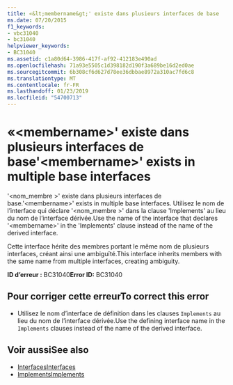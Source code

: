 ```yaml
---
title: «&lt;membername&gt;' existe dans plusieurs interfaces de base
ms.date: 07/20/2015
f1_keywords:
- vbc31040
- bc31040
helpviewer_keywords:
- BC31040
ms.assetid: c1a80d64-3986-417f-af92-412183e490ad
ms.openlocfilehash: 71a93e5505c1d398182d190f3a689be16d2ed0ae
ms.sourcegitcommit: 6b308cf6d627d78ee36dbbae8972a310ac7fd6c8
ms.translationtype: MT
ms.contentlocale: fr-FR
ms.lasthandoff: 01/23/2019
ms.locfileid: "54700713"
---
```

# <a name="ltmembernamegt-exists-in-multiple-base-interfaces"></a><span data-ttu-id="aff01-102">«&lt;membername&gt;' existe dans plusieurs interfaces de base</span><span class="sxs-lookup"><span data-stu-id="aff01-102">'&lt;membername&gt;' exists in multiple base interfaces</span></span>
<span data-ttu-id="aff01-103">'\<nom_membre >' existe dans plusieurs interfaces de base.</span><span class="sxs-lookup"><span data-stu-id="aff01-103">'\<membername>' exists in multiple base interfaces.</span></span> <span data-ttu-id="aff01-104">Utilisez le nom de l’interface qui déclare '\<nom_membre >' dans la clause 'Implements' au lieu du nom de l’interface dérivée.</span><span class="sxs-lookup"><span data-stu-id="aff01-104">Use the name of the interface that declares '\<membername>' in the 'Implements' clause instead of the name of the derived interface.</span></span>  
  
 <span data-ttu-id="aff01-105">Cette interface hérite des membres portant le même nom de plusieurs interfaces, créant ainsi une ambiguïté.</span><span class="sxs-lookup"><span data-stu-id="aff01-105">This interface inherits members with the same name from multiple interfaces, creating ambiguity.</span></span>  
  
 <span data-ttu-id="aff01-106">**ID d’erreur :** BC31040</span><span class="sxs-lookup"><span data-stu-id="aff01-106">**Error ID:** BC31040</span></span>  
  
## <a name="to-correct-this-error"></a><span data-ttu-id="aff01-107">Pour corriger cette erreur</span><span class="sxs-lookup"><span data-stu-id="aff01-107">To correct this error</span></span>  
  
-   <span data-ttu-id="aff01-108">Utilisez le nom d’interface de définition dans les clauses `Implements` au lieu du nom de l’interface dérivée.</span><span class="sxs-lookup"><span data-stu-id="aff01-108">Use the defining interface name in the `Implements` clauses instead of the name of the derived interface.</span></span>  
  
## <a name="see-also"></a><span data-ttu-id="aff01-109">Voir aussi</span><span class="sxs-lookup"><span data-stu-id="aff01-109">See also</span></span>
- [<span data-ttu-id="aff01-110">Interfaces</span><span class="sxs-lookup"><span data-stu-id="aff01-110">Interfaces</span></span>](../../visual-basic/programming-guide/language-features/interfaces/index.md)
- [<span data-ttu-id="aff01-111">Implements</span><span class="sxs-lookup"><span data-stu-id="aff01-111">Implements</span></span>](../../visual-basic/language-reference/statements/implements-clause.md)
